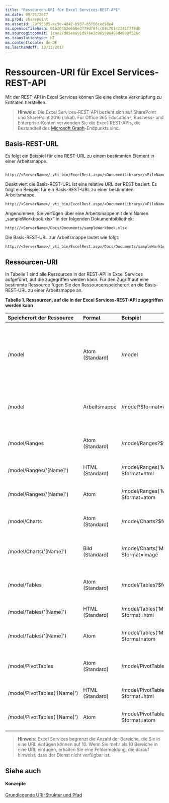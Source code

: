 ```yaml
---
title: "Ressourcen-URI für Excel Services-REST-API"
ms.date: 09/25/2017
ms.prod: sharepoint
ms.assetid: 79f95305-ec9e-4842-b937-85f66ced98e4
ms.openlocfilehash: 01b264b2e668e3779df8fcc08c70142241f7f8db
ms.sourcegitcommit: 1cae27d85ee691d976e2c085986466de088f526c
ms.translationtype: HT
ms.contentlocale: de-DE
ms.lasthandoff: 10/13/2017
---
```

# <a name="resources-uri-for-excel-services-rest-api"></a>Ressourcen-URI für Excel Services-REST-API

Mit der REST-API in Excel Services können Sie eine direkte Verknüpfung zu Entitäten herstellen.
  
    
    


> **Hinweis:** Die Excel Services-REST-API bezieht sich auf SharePoint und SharePoint 2016 (lokal). Für Office 365 Education-, Business- und Enterprise-Konten verwenden Sie die Excel-REST-APIs, die Bestandteil des [Microsoft Graph](http://graph.microsoft.io/en-us/docs/api-reference/v1.0/resources/excel
> )-Endpunkts sind.
  
    
    


## <a name="base-rest-url"></a>Basis-REST-URL

Es folgt ein Beispiel für eine REST-URL zu einem bestimmten Element in einer Arbeitsmappe.
  
    
    

```

http://<ServerName>/_vti_bin/ExcelRest.aspx/<DocumentLibrary>/<FileName>/<ResourceLocation>
```

Deaktiviert die Basis-REST-URL ist eine relative URL der REST basiert. Es folgt ein Beispiel für ein Basis-REST-URL zu einer bestimmten Arbeitsmappe.
  
    
    



```
http://<ServerName>/_vti_bin/ExcelRest.aspx/<DocumentLibrary>/<FileName>
```

Angenommen, Sie verfügen über eine Arbeitsmappe mit dem Namen „sampleWorkbook.xlsx“ in der folgenden Dokumentbibliothek:  
  
    
    



```
http://<ServerName>/Docs/Documents/sampleWorkbook.xlsx
```

Die Basis-REST-URL zur Arbeitsmappe lautet wie folgt:
  
    
    



```
http://<ServerName>/_vti_bin/ExcelRest.aspx/Docs/Documents/sampleWorkbook.xlsx
```


## <a name="resources-uri"></a>Ressourcen-URI

In Tabelle 1 sind alle Ressourcen in der REST-API in Excel Services aufgeführt, auf die zugegriffen werden kann. Für den Zugriff auf eine bestimmte Ressource fügen Sie den Ressourcenspeicherort an die Basis-REST-URL zu einer Arbeitsmappe an.
  
    
    

**Tabelle 1. Ressourcen, auf die in der Excel Services-REST-API zugegriffen werden kann**


|**Speicherort der Ressource**|**Format**|**Beispiel**|**Hinweise**|
|:-----|:-----|:-----|:-----|
|/model  <br/> |Atom (Standard)  <br/> |/model  <br/> |Gibt einen ATOM-Feed mit den von der REST-API in Excel Services unterstützten Ressourcen zurück. Zu den unterstützten Ressourcen zählen Bereiche, Diagramme, Tabellen und PivotTables.  <br/> |
|/model  <br/> |Arbeitsmappe  <br/> |/model?$format=workbook  <br/> |Dies ist die Arbeitsmappe. Unterstützte Arbeitsmappenformate sind XLSX, XLSB und XLSM.  <br/> |
|/model/Ranges  <br/> |Atom (Standard)  <br/> |/model/Ranges?$format=atom  <br/> |Ein ATOM-Feed, der alle benannten Bereiche in der Arbeitsmappe auflistet.  <br/> |
|/model/Ranges('[Name]')  <br/> |HTML (Standard)  <br/> |/model/Ranges('MyRange')?$format=html  <br/> |Ein HTML-Fragment für den angeforderten Bereich.  <br/> |
|/model/Ranges('[Name]')  <br/> |Atom  <br/> |/model/Ranges('MyRange')?$format=atom  <br/> |Ein ATOM-Eintrag, der eine XML-Darstellung der Daten in diesem Bereich enthält.  <br/> |
|/model/Charts  <br/> |Atom (Standard)  <br/> |/model/Charts?$format=atom  <br/> |Ein ATOM-Feed, der alle Diagramme in der Arbeitsmappe auflistet.  <br/> |
|/model/Charts('[Name]')  <br/> |Bild (Standard)  <br/> |/model/Charts('MyChart')?$format=image  <br/> |Ein Bild des Diagramms. Das Bild hat das PNG-Format (Portable Network Graphics).  <br/> |
|/model/Tables  <br/> |Atom (Standard)  <br/> |/model/Tables?$format=atom  <br/> |Ein ATOM-Feed, der alle verfügbaren Tabellen in der Arbeitsmappe auflistet.  <br/> |
|/model/Tables('[Name]')  <br/> |HTML (Standard)  <br/> |/model/Tables('MyTable')?$format=html  <br/> |Ein HTML-Fragment für die angeforderte Tabelle.  <br/> |
|/model/Tables('[Name]')  <br/> |Atom  <br/> |/model/Tables('MyTable')?$format=atom  <br/> |Ein ATOM-Eintrag, der eine XML-Darstellung der Daten in dieser Tabelle enthält.  <br/> |
|/model/PivotTables  <br/> |Atom (Standard)  <br/> |/model/PivotTables?$format=atom  <br/> |Ein ATOM-Feed, der alle verfügbaren PivotTables in der Arbeitsmappe auflistet.  <br/> |
|/model/PivotTables('[Name]')  <br/> |HTML (Standard)  <br/> |/model/PivotTables('MyPivotTable)?$format=html  <br/> |Ein HTML-Fragment für die angeforderte PivotTable.  <br/> |
|/model/PivotTables('[Name]')  <br/> |Atom  <br/> |/model/PivotTables('MyPivotTable')?$format=atom  <br/> |Ein Atom-Eintrag, der eine XML-Darstellung der Daten aus den PivotTables enthält.  <br/> |
   

> **Hinweis:** Excel Services begrenzt die Anzahl der Bereiche, die Sie in eine URL einfügen können auf 10. Wenn Sie mehr als 10 Bereiche in eine URL einfügen, erhalten Sie eine Fehlermeldung, die darauf hinweist, dass der Dienst nicht verfügbar ist. 
  
    
    


## <a name="see-also"></a>Siehe auch


#### <a name="concepts"></a>Konzepte


  
    
    
 [Grundlegende URI-Struktur und Pfad](basic-uri-structure-and-path.md)
